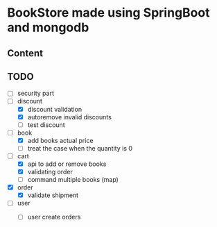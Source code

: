 # BookStore made using SpringBoot and mongodb

## Content

## TODO
- [ ] security part
- [ ] discount
    - [x] discount validation
    - [x] autoremove invalid discounts
    - [ ] test discount
- [ ] book
    - [x] add books actual price
    - [ ] treat the case when the quantity is 0
- [ ] cart
    - [x] api to add or remove books
    - [x] validating order
    - [ ] command multiple books (map)
- [x] order
    - [x] validate shipment
- [ ] user
    - [ ] user create orders

    
